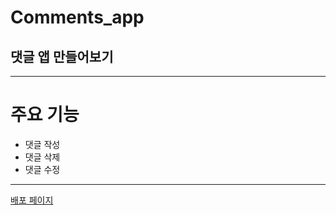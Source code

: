 # Comments_app

## 댓글 앱 만들어보기

---

# 주요 기능

- 댓글 작성
- 댓글 삭제
- 댓글 수정

---

[배포 페이지]("http://chuhongkyu.github.io/Comments_app")
